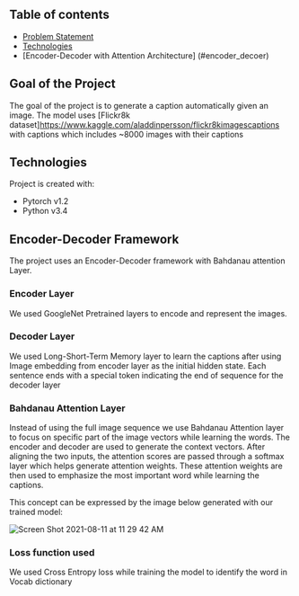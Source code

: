 ## Table of contents
* [Problem Statement](#general-info)
* [Technologies](#technologies)
* [Encoder-Decoder with Attention Architecture] (#encoder_decoer)

## Goal of the Project
The goal of the project is to generate a caption automatically given an image. The model uses [Flickr8k dataset]https://www.kaggle.com/aladdinpersson/flickr8kimagescaptions with captions which includes ~8000 images with their captions
	
## Technologies
Project is created with:
* Pytorch v1.2
* Python v3.4

## Encoder-Decoder Framework
The project uses an Encoder-Decoder framework with Bahdanau attention Layer. 

### Encoder Layer
We used GoogleNet Pretrained layers to encode and represent the images. 

### Decoder Layer
We used Long-Short-Term Memory layer to learn the captions after using Image embedding from encoder layer as the initial hidden state. Each sentence ends with a special <EOS> token indicating the end of sequence for the decoder layer 

### Bahdanau Attention Layer
Instead of using the full image sequence we use Bahdanau Attention layer to focus on specific part of the image vectors while learning the words. The encoder and decoder are used to generate the context vectors. After aligning the two inputs, the attention scores are passed through a softmax layer which helps generate attention weights. These attention weights are then used to emphasize the most important word while learning the captions. 

This concept can be expressed by the image below generated with our trained model:

  
![Screen Shot 2021-08-11 at 11 29 42 AM](https://user-images.githubusercontent.com/69861343/129103734-2323e6a1-be33-4b20-a31b-d40e763b71bd.png)

 ### Loss function used
  We used Cross Entropy loss while training the model to identify the word in Vocab dictionary 



